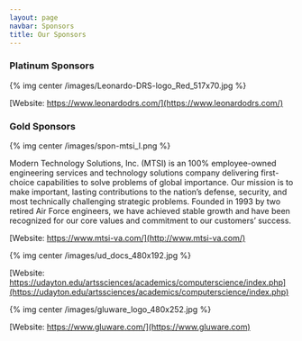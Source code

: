 ```yaml
---
layout: page
navbar: Sponsors
title: Our Sponsors
---
```

###  Platinum Sponsors 

{% img center /images/Leonardo-DRS-logo_Red_517x70.jpg %}

[Website: https://www.leonardodrs.com/](https://www.leonardodrs.com/)

###  Gold Sponsors  

{% img center /images/spon-mtsi_l.png %}

Modern Technology Solutions, Inc. (MTSI) is an 100% employee-owned engineering services and technology solutions company delivering first-choice capabilities to solve problems of global importance. Our mission is to make important, lasting contributions to the nation’s defense, security, and most technically challenging strategic problems. Founded in 1993 by two retired Air Force engineers, we have achieved stable growth and have been recognized for our core values and commitment to our customers’ success.

[Website: https://www.mtsi-va.com/](http://www.mtsi-va.com/)

{% img center /images/ud_docs_480x192.jpg %}

[Website: https://udayton.edu/artssciences/academics/computerscience/index.php](https://udayton.edu/artssciences/academics/computerscience/index.php)


{% img center /images/gluware_logo_480x252.jpg %}  

[Website: https://www.gluware.com/](https://www.gluware.com)  
